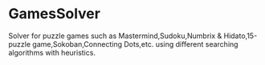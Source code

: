 # GamesSolver
Solver for puzzle games such as Mastermind,Sudoku,Numbrix &amp; Hidato,15-puzzle game,Sokoban,Connecting Dots,etc. using different searching algorithms with heuristics.
